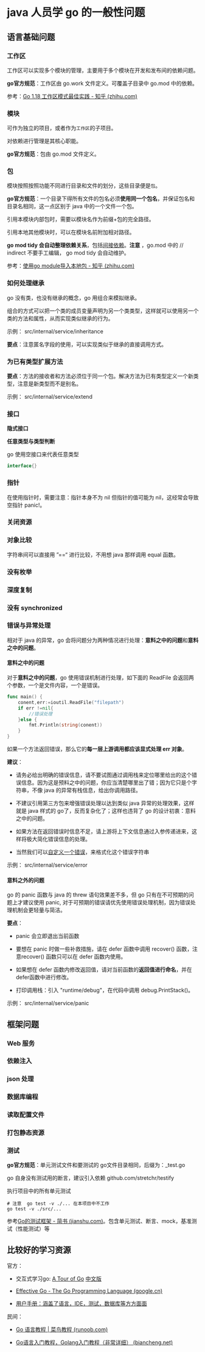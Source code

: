 # java 人员学 go 的一般性问题

## 语言基础问题

### 工作区

工作区可以实现多个模块的管理，主要用于多个模块在开发和发布间的依赖问题。

**go官方规范**：工作区由 go.work 文件定义。可覆盖子目录中 go.mod 中的依赖。

参考：[Go 1.18 工作区模式最佳实践 - 知乎 (zhihu.com)](https://zhuanlan.zhihu.com/p/495832968)

### 模块

可作为独立的项目，或者作为`工作区`的子项目。

对依赖进行管理是其核心职能。

**go官方规范**：包由 go.mod 文件定义。

### 包

模块按照按照功能不同进行目录和文件的划分，这些目录便是`包`。

**go官方规范**：一个目录下得所有文件的包名必须**使用同一个包名**，并保证包名和目录名相同，这一点区别于 java 中的一个文件一个包。

引用本模块内部包时，需要以模块名作为前缀+包的完全路径。

引用本地其他模块时，可以在模块名前附加相对路径。

**go mod tidy 会自动整理依赖关系**，包括[间接依赖](https://blog.csdn.net/juzipidemimi/article/details/104441398)。**注意** ，go.mod 中的 // indirect 不要手工编辑， go mod tidy 会自动维护。

参考：[使用go module导入本地包 - 知乎 (zhihu.com)](https://zhuanlan.zhihu.com/p/109828249) 

### 如何处理继承

go 没有类，也没有继承的概念，go 用组合来模拟继承。

组合的方式可以把一个类的成员变量声明为另一个类类型，这样就可以使用另一个类的方法和属性，从而实现类似继承的行为。

示例： src/internal/service/inheritance

**要点**：注意匿名字段的使用，可以实现类似于继承的直接调用方式。

### 为已有类型扩展方法

**要点**：方法的接收者和方法必须位于同一个包。解决方法为已有类型定义一个新类型，注意是新类型而不是别名。

示例： src/internal/service/extend

### 接口

**隐式接口**

**任意类型与类型判断**

go 使用空接口来代表任意类型

```go
interface{} 
```

### 指针

在使用指针时，需要注意：指针本身不为 nil 但指针的值可能为 nil，这经常会导致空指针 panic!。

### 关闭资源

### 对象比较

字符串间可以直接用 ”==“ 进行比较，不用想 java 那样调用 equal 函数。

### 没有枚举

### 深度复制

### 没有 synchronized

### 错误与异常处理

相对于 java 的异常，go 会将问题分为两种情况进行处理：**意料之中的问题**和**意料之中的问题**。

#### 意料之中的问题

对于**意料之中的问题**，go 使用错误机制进行处理，如下面的 ReadFile 会返回两个参数，一个是文件内容，一个是错误。

```go
func main() {
    conent,err:=ioutil.ReadFile("filepath")
    if err !=nil{
        //错误处理
    }else {
        fmt.Println(string(conent))
    }
}
```

如果一个方法返回错误，那么它的**每一层上游调用都应该显式处理 err 对象**。

**建议**：

- 请务必给出明确的错误信息，请不要试图通过调用栈来定位哪里给出的这个错误信息。因为这是预料之中的问题，你应当清楚哪里出了错；因为它只是个字符串，不像 java 的异常有栈信息，给出你调用路径。

- 不建议引用第三方包来增强错误处理以达到类似 java 异常的处理效果，这样就是 java 样式的 go了，反而复杂化了；这样也违背了 go 的设计初衷：意料之中的问题。

- 如果方法在返回错误时信息不足，请上游将上下文信息通过入参传递进来，这样将极大简化错误信息的处理。

- 当然我们可以[自定义一个错误](https://go.dev/tour/methods/19)，来格式化这个错误字符串

示例： src/internal/service/error

#### 意料之外的问题

go 的 panic 函数与 java 的 threw 语句效果差不多，但 go 只有在不可预期的问题上才建议使用 panic, 对于可预期的错误请优先使用错误处理机制，因为错误处理机制会更轻量与简洁。

**要点**：

- panic 会立即退出当前函数

- 要想在 panic 时做一些补救措施，请在 defer 函数中调用 recover() 函数，注意recover() 函数只可以在 defer 函数内使用。

- 如果想在 defer 函数内修改返回值，请对当前函数的**返回值进行命名**，并在defer函数中进行修改。

- 打印调用栈：引入 "runtime/debug"，在代码中调用 debug.PrintStack()。

示例： src/internal/service/panic

## 框架问题

### Web 服务

### 依赖注入

### json 处理

### 数据库编程

### 读取配置文件

### 打包静态资源

### 测试

**go官方规范**：单元测试文件和要测试的 go文件目录相同，后缀为：_test.go

go 自身没有测试用的断言，建议引入依赖 github.com/stretchr/testify

执行项目中的所有单元测试

```shell
# 注意  go test -v ./... 在本项目中不工作
go test -v ./src/...
```

参考[Go的测试框架 - 简书 (jianshu.com)](https://www.jianshu.com/p/fe2f21d4e46d)。包含单元测试、断言、mock，基准测试（性能测试）等

## 比较好的学习资源

官方：

- 交互式学习go: [A Tour of Go](https://go.dev/tour) [中文版](https://tour.go-zh.org)

- [Effective Go - The Go Programming Language (google.cn)](https://golang.google.cn/doc/effective_go)

- [用户手册：涵盖了语言，IDE，测试，数据库等方方面面](https://golang.google.cn/doc/)

民间：

- [Go 语言教程 | 菜鸟教程 (runoob.com)](https://www.runoob.com/go/go-tutorial.html)

- [Go语言入门教程，Golang入门教程（非常详细） (biancheng.net)](http://c.biancheng.net/golang/)
